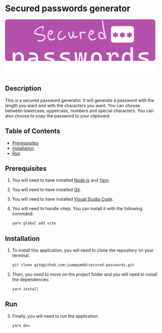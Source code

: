 # Secured passwords generator
![imagen](./src/assets/logowhite.svg)

## Description

This is a secured password generator. It will generate a password with the length you want and with the characters you want. You can choose between lowercase, uppercase, numbers and special characters. You can also choose to copy the password to your clipboard.

## Table of Contents

* [Prerequisites](#Prerequisites)
* [Installation](#installation)
* [Run](#Run)


## Prerequisites
1. You will need to have installed [Node.js](https://nodejs.org/en/) and [Yarn](https://yarnpkg.com/).

2. You will need to have installed [Git](https://git-scm.com/).

3. You will need to have installed [Visual Studio Code](https://code.visualstudio.com/).

4. You will need to handle vitejs. You can install it with the following command:

    ```bash
    yarn global add vite
    ``` 
## Installation

1. To install this application, you will need to clone the repository on your terminal.

    ```bash
    git clone git@github.com:juampymdd/secured-passwords.git
    ```
2. Then, you need to move on the project folder and you will need to install the dependencies.

    ```bash
    yarn install
    ```

## Run 
3. Finally, you will need to run the application.

    ```bash
    yarn dev
    ```


